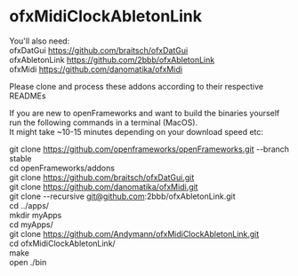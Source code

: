 # ofxMidiClockAbletonLink

You'll also need:<br>
ofxDatGui       https://github.com/braitsch/ofxDatGui<br>
ofxAbletonLink  https://github.com/2bbb/ofxAbletonLink<br>
ofxMidi         https://github.com/danomatika/ofxMidi<br>

Please clone and process these addons according to their respective READMEs  
  


  
If you are new to openFrameworks and want to build the binaries yourself run the following commands in a terminal (MacOS).  
It might take ~10-15 minutes depending on your download speed etc:

git clone https://github.com/openframeworks/openFrameworks.git --branch stable  
cd openFrameworks/addons  
git clone https://github.com/braitsch/ofxDatGui.git  
git clone https://github.com/danomatika/ofxMidi.git  
git clone --recursive git@github.com:2bbb/ofxAbletonLink.git  
cd ../apps/  
mkdir myApps  
cd myApps/  
git clone https://github.com/Andymann/ofxMidiClockAbletonLink.git  
cd ofxMidiClockAbletonLink/  
make  
open ./bin  
